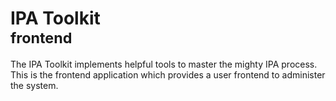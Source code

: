 # IPA Toolkit <br> <small>frontend</small>

The IPA Toolkit implements helpful tools to master the mighty IPA process. This is the frontend application which provides a user frontend to administer the system.
